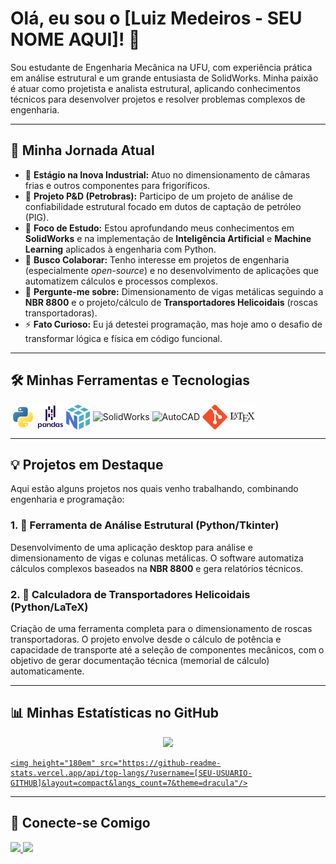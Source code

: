 # Olá, eu sou o [Luiz Medeiros - SEU NOME AQUI]! 👋

Sou estudante de Engenharia Mecânica na UFU, com experiência prática em análise estrutural e um grande entusiasta de SolidWorks. Minha paixão é atuar como projetista e analista estrutural, aplicando conhecimentos técnicos para desenvolver projetos e resolver problemas complexos de engenharia.

---

## 🚀 Minha Jornada Atual

- 🔭 **Estágio na Inova Industrial:** Atuo no dimensionamento de câmaras frias e outros componentes para frigoríficos.
- 🔭 **Projeto P&D (Petrobras):** Participo de um projeto de análise de confiabilidade estrutural focado em dutos de captação de petróleo (PIG).
- 🌱 **Foco de Estudo:** Estou aprofundando meus conhecimentos em **SolidWorks** e na implementação de **Inteligência Artificial** e **Machine Learning** aplicados à engenharia com Python.
- 👯 **Busco Colaborar:** Tenho interesse em projetos de engenharia (especialmente *open-source*) e no desenvolvimento de aplicações que automatizem cálculos e processos complexos.
- 💬 **Pergunte-me sobre:** Dimensionamento de vigas metálicas seguindo a **NBR 8800** e o projeto/cálculo de **Transportadores Helicoidais** (roscas transportadoras).
- ⚡ **Fato Curioso:** Eu já detestei programação, mas hoje amo o desafio de transformar lógica e física em código funcional.

---

## 🛠️ Minhas Ferramentas e Tecnologias

<div style="display: inline-block;">
  <img align="center" alt="Python" height="40" width="40" src="https://raw.githubusercontent.com/devicons/devicon/master/icons/python/python-original.svg">
  <img align="center" alt="Pandas" height="40" width="40" src="https://raw.githubusercontent.com/devicons/devicon/master/icons/pandas/pandas-original-wordmark.svg">
  <img align="center" alt="NumPy" height="40" width="40" src="https://raw.githubusercontent.com/devicons/devicon/master/icons/numpy/numpy-original.svg">
  <img align="center" alt="SolidWorks" height="40" width="40" src="https://raw.githubusercontent.com/devicons/devicon/master/icons/solidworks/solidworks-original.svg">
  <img align="center" alt="AutoCAD" height="40" width="40" src="https://raw.githubusercontent.com/devicons/devicon/master/icons/autocad/autocad-plain.svg">
  <img align="center" alt="Git" height="40" width="40" src="https://raw.githubusercontent.com/devicons/devicon/master/icons/git/git-original.svg">
  <img align="center" alt="LaTeX" height="40" width="40" src="https://raw.githubusercontent.com/devicons/devicon/master/icons/latex/latex-original.svg">
  
  </div>

---

## 💡 Projetos em Destaque

Aqui estão alguns projetos nos quais venho trabalhando, combinando engenharia e programação:

### 1. 🔧 Ferramenta de Análise Estrutural (Python/Tkinter)
Desenvolvimento de uma aplicação desktop para análise e dimensionamento de vigas e colunas metálicas. O software automatiza cálculos complexos baseados na **NBR 8800** e gera relatórios técnicos.

### 2. 🔩 Calculadora de Transportadores Helicoidais (Python/LaTeX)
Criação de uma ferramenta completa para o dimensionamento de roscas transportadoras. O projeto envolve desde o cálculo de potência e capacidade de transporte até a seleção de componentes mecânicos, com o objetivo de gerar documentação técnica (memorial de cálculo) automaticamente.

---

## 📊 Minhas Estatísticas no GitHub

<p align="center">
  <a href="https://github.com/[SEU-USUARIO-GITHUB]">
    <img height="180em" src="https://github-readme-stats.vercel.app/api?username=[SEU-USUARIO-GITHUB]&show_icons=true&theme=dracula&include_all_commits=true&count_private=true"/>
    
    <img height="180em" src="https://github-readme-stats.vercel.app/api/top-langs/?username=[SEU-USUARIO-GITHUB]&layout=compact&langs_count=7&theme=dracula"/>
  </a>
</p>

---

## 🔗 Conecte-se Comigo

<p align="left">
  <a href="[SUA-URL-LINKEDIN]" target="_blank">
    <img src="https://img.shields.io/badge/LinkedIn-0077B5?style=for-the-badge&logo=linkedin&logoColor=white" />
  </a>
  <a href="mailto:[SEU-EMAIL@exemplo.com]">
    <img src="https://img.shields.io/badge/Email-D14836?style=for-the-badge&logo=gmail&logoColor=white" />
  </a>
</p>
